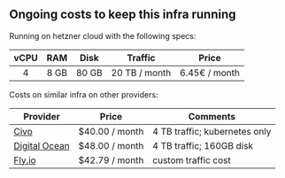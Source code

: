 ## Ongoing costs to keep this infra running

Running on hetzner cloud with the following specs:

| vCPU | RAM     | Disk | Traffic | Price         |
|:----:|:-------:|:----:|:-------:|---------------|
|  4   | 8 GB | 80 GB | 20 TB / month   | 6.45€ / month |

Costs on similar infra on other providers:

| Provider | Price      | Comments |
|----------|:-----------:|---------|
| [Civo](https://www.civo.com/) | $40.00 / month | 4 TB traffic; kubernetes only
| [Digital Ocean](https://www.digitalocean.com/) | $48.00 / month | 4 TB traffic; 160GB disk
| [Fly.io](https://fly.io/) | $42.79 / month | custom traffic cost


